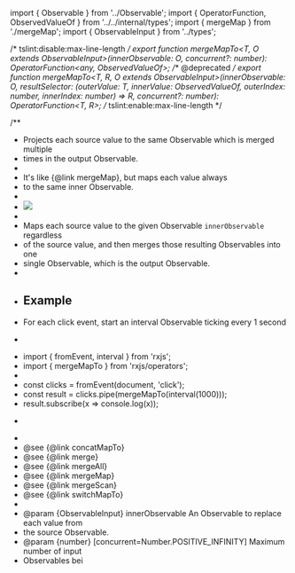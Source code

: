 import { Observable } from '../Observable';
import { OperatorFunction, ObservedValueOf } from '../../internal/types';
import { mergeMap } from './mergeMap';
import { ObservableInput } from '../types';

/* tslint:disable:max-line-length */
export function mergeMapTo<T, O extends ObservableInput<any>>(innerObservable: O, concurrent?: number): OperatorFunction<any, ObservedValueOf<O>>;
/** @deprecated */
export function mergeMapTo<T, R, O extends ObservableInput<any>>(innerObservable: O, resultSelector: (outerValue: T, innerValue: ObservedValueOf<O>, outerIndex: number, innerIndex: number) => R, concurrent?: number): OperatorFunction<T, R>;
/* tslint:enable:max-line-length */

/**
 * Projects each source value to the same Observable which is merged multiple
 * times in the output Observable.
 *
 * <span class="informal">It's like {@link mergeMap}, but maps each value always
 * to the same inner Observable.</span>
 *
 * ![](mergeMapTo.png)
 *
 * Maps each source value to the given Observable `innerObservable` regardless
 * of the source value, and then merges those resulting Observables into one
 * single Observable, which is the output Observable.
 *
 * ## Example
 * For each click event, start an interval Observable ticking every 1 second
 * ```ts
 * import { fromEvent, interval } from 'rxjs';
 * import { mergeMapTo } from 'rxjs/operators';
 *
 * const clicks = fromEvent(document, 'click');
 * const result = clicks.pipe(mergeMapTo(interval(1000)));
 * result.subscribe(x => console.log(x));
 * ```
 *
 * @see {@link concatMapTo}
 * @see {@link merge}
 * @see {@link mergeAll}
 * @see {@link mergeMap}
 * @see {@link mergeScan}
 * @see {@link switchMapTo}
 *
 * @param {ObservableInput} innerObservable An Observable to replace each value from
 * the source Observable.
 * @param {number} [concurrent=Number.POSITIVE_INFINITY] Maximum number of input
 * Observables bei